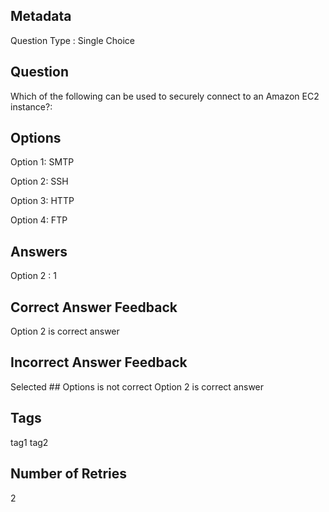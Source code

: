 ## Metadata
Question Type : Single Choice

## Question
Which of the following can be used to securely connect to an Amazon EC2 instance?:

## Options
Option 1: SMTP

Option 2: SSH

Option 3: HTTP

Option 4: FTP

## Answers
Option 2 : 1

## Correct Answer Feedback
Option 2 is correct answer

## Incorrect Answer Feedback
Selected ## Options is not correct Option 2 is correct answer

## Tags
tag1
tag2

## Number of Retries
2
